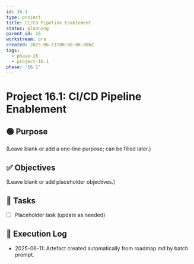 ```yaml
---
id: 16.1
type: project
title: CI/CD Pipeline Enablement
status: planning
parent_id: 16
workstream: ora
created: 2025-06-11T00:00:00.000Z
tags:
  - phase-16
  - project-16.1
phase: '16.1'
---
```


# Project 16.1: CI/CD Pipeline Enablement

## 🟢 Purpose

(Leave blank or add a one-line purpose; can be filled later.)

## ✅ Objectives

(Leave blank or add placeholder objectives.)

## 🔨 Tasks

- [ ] Placeholder task (update as needed)

## 🧾 Execution Log

- 2025-06-11: Artefact created automatically from roadmap.md by batch prompt.
